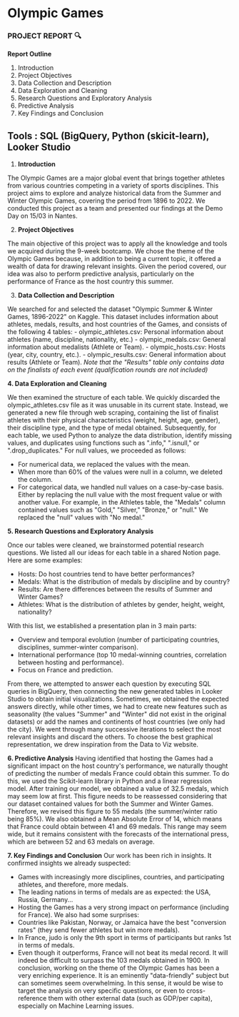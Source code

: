 # Olympic Games

### **PROJECT REPORT 🔍**

**Report Outline**

1. Introduction
2. Project Objectives
3. Data Collection and Description
4. Data Exploration and Cleaning
5. Research Questions and Exploratory Analysis
6. Predictive Analysis
7. Key Findings and Conclusion

**Tools : SQL (BigQuery, Python (skicit-learn), Looker Studio**
---
1. **Introduction**

The Olympic Games are a major global event that brings together athletes from various countries competing in a variety of sports disciplines. This project aims to explore and analyze historical data from the Summer and Winter Olympic Games, covering the period from 1896 to 2022. We conducted this project as a team and presented our findings at the Demo Day on 15/03 in Nantes.

2. **Project Objectives**

The main objective of this project was to apply all the knowledge and tools we acquired during the 9-week bootcamp. We chose the theme of the Olympic Games because, in addition to being a current topic, it offered a wealth of data for drawing relevant insights. Given the period covered, our idea was also to perform predictive analysis, particularly on the performance of France as the host country this summer.

3. **Data Collection and Description**

We searched for and selected the dataset "Olympic Summer & Winter Games, 1896-2022" on Kaggle. This dataset includes information about athletes, medals, results, and host countries of the Games, and consists of the following 4 tables:
    - olympic_athletes.csv: Personal information about athletes (name, discipline, nationality, etc.)
    - olympic_medals.csv: General information about medalists (Athlete or Team).
    - olympic_hosts.csv: Hosts (year, city, country, etc.).
    - olympic_results.csv: General information about results (Athlete or Team).
*Note that the "Results" table only contains data on the finalists of each event (qualification rounds are not included)*

**4. Data Exploration and Cleaning**

We then examined the structure of each table. We quickly discarded the olympic_athletes.csv file as it was unusable in its current state. Instead, we generated a new file through web scraping, containing the list of finalist athletes with their physical characteristics (weight, height, age, gender), their discipline type, and the type of medal obtained. Subsequently, for each table, we used Python to analyze the data distribution, identify missing values, and duplicates using functions such as ".info," ".isnull," or ".drop_duplicates." For null values, we proceeded as follows:

- For numerical data, we replaced the values with the mean.
- When more than 60% of the values were null in a column, we deleted the column.
- For categorical data, we handled null values on a case-by-case basis. Either by replacing the null value with the most frequent value or with another value. For example, in the Athletes table, the "Medals" column contained values such as "Gold," "Silver," "Bronze," or "null." We replaced the "null" values with "No medal."



**5. Research Questions and Exploratory Analysis**

Once our tables were cleaned, we brainstormed potential research questions. We listed all our ideas for each table in a shared Notion page. Here are some examples:

- Hosts: Do host countries tend to have better performances?
- Medals: What is the distribution of medals by discipline and by country?
- Results: Are there differences between the results of Summer and Winter Games?
- Athletes: What is the distribution of athletes by gender, height, weight, nationality?

With this list, we established a presentation plan in 3 main parts:

- Overview and temporal evolution (number of participating countries, disciplines, summer-winter comparison).
- International performance (top 10 medal-winning countries, correlation between hosting and performance).
- Focus on France and prediction.

From there, we attempted to answer each question by executing SQL queries in BigQuery, then connecting the new generated tables in Looker Studio to obtain initial visualizations. Sometimes, we obtained the expected answers directly, while other times, we had to create new features such as seasonality (the values "Summer" and "Winter" did not exist in the original datasets) or add the names and continents of host countries (we only had the city). We went through many successive iterations to select the most relevant insights and discard the others. To choose the best graphical representation, we drew inspiration from the Data to Viz website.

**6. Predictive Analysis**
Having identified that hosting the Games had a significant impact on the host country's performance, we naturally thought of predicting the number of medals France could obtain this summer. To do this, we used the Scikit-learn library in Python and a linear regression model. After training our model, we obtained a value of 32.5 medals, which may seem low at first. This figure needs to be reassessed considering that our dataset contained values for both the Summer and Winter Games. Therefore, we revised this figure to 55 medals (the summer/winter ratio being 85%). We also obtained a Mean Absolute Error of 14, which means that France could obtain between 41 and 69 medals. This range may seem wide, but it remains consistent with the forecasts of the international press, which are between 52 and 63 medals on average.


**7. Key Findings and Conclusion**
Our work has been rich in insights. It confirmed insights we already suspected:

- Games with increasingly more disciplines, countries, and participating athletes, and therefore, more medals.
- The leading nations in terms of medals are as expected: the USA, Russia, Germany...
- Hosting the Games has a very strong impact on performance (including for France).
We also had some surprises:
- Countries like Pakistan, Norway, or Jamaica have the best "conversion rates" (they send fewer athletes but win more medals).
- In France, judo is only the 9th sport in terms of participants but ranks 1st in terms of medals.
- Even though it outperforms, France will not beat its medal record. It will indeed be difficult to surpass the 103 medals obtained in 1900.
In conclusion, working on the theme of the Olympic Games has been a very enriching experience. It is an eminently "data-friendly" subject but can sometimes seem overwhelming. In this sense, it would be wise to target the analysis on very specific questions, or even to cross-reference them with other external data (such as GDP/per capita), especially on Machine Learning issues.
